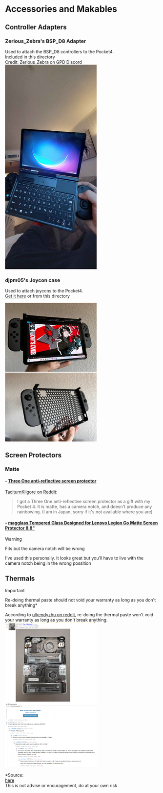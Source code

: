 # Accessories and Makables

## Controller Adapters

### Zerious_Zebra's BSP_D8 Adapter

Used to attach the BSP_D8 controllers to the Pocket4.  
Included in this directory
<br>
Credit: Zerious_Zebra on GPD Discord
<br>
<img src="Zerious_zebra's BSP-D8 adapter/V1/v1_action.jpg" width="300" />

### djpm05's Joycon case

Used to attach joycons to the Pocket4.  
[Get it here](https://makerworld.com/en/models/1153538-gpd-pocket-4-joycon-case#profileId-1158133) or from this directory   
<p float="left">
  <img src="photos/djpm05_joycon2.jpg" width="300" />
  <img src="photos/djpm05_joycon1.jpg" width="300" /> 
</p>

## Screen Protectors

### Matte

#### - [Three One anti-reflective screen protector](https://amzn.asia/d/bBDuFRD)
[TaciturnKilgore on Reddit](https://www.reddit.com/r/GPDPocket/comments/1ip4gm4/pocket_4_matte_screenprotector_available/):
> I got a Three One anti-reflective screen protector as a gift with my Pocket 4. 
It is matte, has a camera notch, and doesn't produce any rainbowing.
(I am in Japan, sorry if it's not available where you are)

#### - [magglass Tempered Glass Designed for Lenovo Legion Go Matte Screen Protector 8.8"](https://www.amazon.com/dp/B0CNV3ZS2V) 

> [!WARNING]
> Fits but the camera notch will be wrong

I've used this personally. It looks great but you'll have to live with the camera notch being in the wrong possition

## Thermals
> [!IMPORTANT]
> Re-doing thermal paste should not void your warranty as long as you don't break anything*

According to [u/kendyzhu on reddit](https://www.reddit.com/user/kendyzhu/), re-doing the thermal paste won't void your warranty as long as you don't break anything.  
<img src="photos/warranty.png" width="300" /> 

*Source:  
[here](https://old.reddit.com/r/gpdwin/comments/1inmwm8/the_difference/mccmsg6/)  
This is not advise or encuragement, do at your own risk
